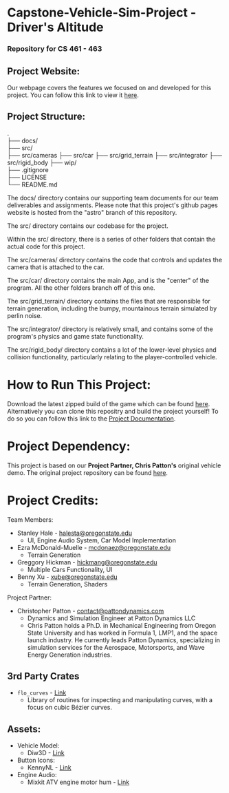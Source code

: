 # Capstone-Vehicle-Sim-Project - Driver's Altitude
### **Repository for CS 461 - 463**

## Project Website:
Our webpage covers the features we focused on and developed for this project.
You can follow this link to view it [here](https://stanleychale.github.io/Capstone-Vehicle-Sim-Project-Team3/).

## Project Structure:

.  
├── docs/  
├── src/  
    ├── src/cameras
    ├── src/car
    ├── src/grid_terrain
    ├── src/integrator
    ├── src/rigid_body
├── wip/  
├── .gitignore  
├── LICENSE  
└── README.md  

The docs/ directory contains our supporting team documents for our team deliverables and assignments. Please note that this project's github pages website is hosted from the "astro" branch of this repository.

The src/ directory contains our codebase for the project.

Within the src/ directory, there is a series of other folders that contain the actual code for this project.

The src/cameras/ directory contains the code that controls and updates the camera that is attached to the car.

The src/car/ directory contains the main App, and is the "center" of the program. All the other folders branch off of this one.

The src/grid_terrain/ directory contains the files that are responsible for terrain
generation, including the bumpy, mountainous terrain simulated by perlin noise.

The src/integrator/ directory is relatively small, and contains some of the program's 
physics and game state functionality.

The src/rigid_body/ directory contains a lot of the lower-level physics and collision
functionality, particularly relating to the player-controlled vehicle.

# How to Run This Project:
Download the latest zipped build of the game which can be found [here]().
Alternatively you can clone this repositry and build the project yourself! To do so you can follow this link to the [Project Documentation](src/project-info.md).

# Project Dependency:
This project is based on our **Project Partner, Chris Patton's** original vehicle demo.
The original project repository can be found [here](https://github.com/crispyDyne/bevy_car_demo/tree/main).

# Project Credits:
Team Members:
- Stanley Hale - halesta@oregonstate.edu
  - UI, Engine Audio System, Car Model Implementation
- Ezra McDonald-Muelle - mcdonaez@oregonstate.edu
  - Terrain Generation
- Greggory Hickman​ - hickmang@oregonstate.edu
  - Multiple Cars Functionality, UI
- Benny Xu - xube@oregonstate.edu
  - Terrain Generation, Shaders

Project Partner:
- Christopher Patton - contact@pattondynamics.com
  - Dynamics and Simulation Engineer at Patton Dynamics LLC
  - Chris Patton holds a Ph.D. in Mechanical Engineering from Oregon State University and has worked in Formula 1, LMP1, and the space launch industry. He currently leads Patton Dynamics, specializing in simulation services for the Aerospace, Motorsports, and Wave Energy Generation industries.

## 3rd Party Crates
- `flo_curves` - [Link](https://docs.rs/flo_curves/latest/flo_curves/)
    - Library of routines for inspecting and manipulating curves, with a focus on cubic Bézier curves.
## Assets:
- Vehicle Model: 
    - Diw3D - [Link](https://www.turbosquid.com/FullPreview/2087206)
- Button Icons:
    - KennyNL - [Link](https://kenney.nl/assets/ui-pack)
- Engine Audio: 
    - Mixkit ATV engine motor hum - [Link](https://mixkit.co/free-sound-effects/hum/)